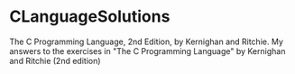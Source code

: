 # CLanguageSolutions
The C Programming Language, 2nd Edition, by Kernighan and Ritchie.  My answers to the exercises in "The C Programming Language" by Kernighan and Ritchie (2nd edition)

